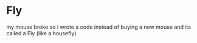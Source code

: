 # Fly
my mouse broke so i wrote a code instead of buying a new mouse and its called a Fly (like a housefly)
